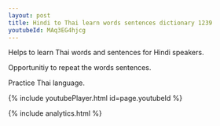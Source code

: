 ```yaml
---
layout: post
title: Hindi to Thai learn words sentences dictionary 1239 
youtubeId: MAq3EG4hjcg
---
```

 
 
Helps to learn Thai words and sentences for Hindi speakers.

Opportunitiy to repeat the words sentences. 

Practice Thai language. 
 
{% include youtubePlayer.html id=page.youtubeId %}
 
 
{% include analytics.html %}